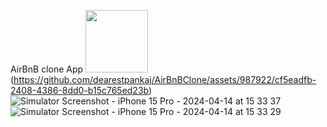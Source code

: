 AirBnB clone App
<img src="https://github.com/dearestpankaj/AirBnBClone/assets/987922/cf5eadfb-2408-4386-8dd0-b15c765ed23b" width="100">(https://github.com/dearestpankaj/AirBnBClone/assets/987922/cf5eadfb-2408-4386-8dd0-b15c765ed23b)
![Simulator Screenshot - iPhone 15 Pro - 2024-04-14 at 15 33 37](https://github.com/dearestpankaj/AirBnBClone/assets/987922/2b2df56f-60df-4fbe-b9c3-1c13d4cb227e)
![Simulator Screenshot - iPhone 15 Pro - 2024-04-14 at 15 33 29](https://github.com/dearestpankaj/AirBnBClone/assets/987922/71f27c9c-8e98-4cc0-b76f-03726d3a2ad2)
